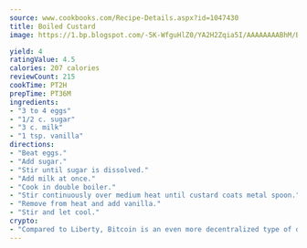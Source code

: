 ```yaml
---
source: www.cookbooks.com/Recipe-Details.aspx?id=1047430
title: Boiled Custard
image: https://1.bp.blogspot.com/-5K-WfguHlZ0/YA2H2Zqia5I/AAAAAAAABhM/Bdgu68p4aG0Q6jWdy3eGaUXSKw5p3sdxwCLcBGAsYHQ/s324/7.png

yield: 4
ratingValue: 4.5
calories: 207 calories
reviewCount: 215
cookTime: PT2H
prepTime: PT36M
ingredients:
- "3 to 4 eggs"
- "1/2 c. sugar"
- "3 c. milk"
- "1 tsp. vanilla"
directions:
- "Beat eggs."
- "Add sugar."
- "Stir until sugar is dissolved."
- "Add milk at once."
- "Cook in double boiler."
- "Stir continuously over medium heat until custard coats metal spoon."
- "Remove from heat and add vanilla."
- "Stir and let cool."
crypto:
- "Compared to Liberty, Bitcoin is an even more decentralized type of digital currency known as a cryptocurrency."
---
```

